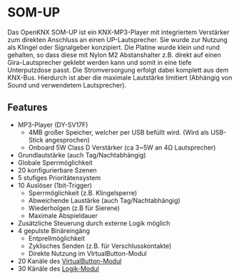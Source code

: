 
# SOM-UP
Das OpenKNX SOM-UP ist ein KNX-MP3-Player mit integriertem Verstärker zum direkten Anschluss an einen UP-Lautsprecher. Sie wurde zur Nutzung als Klingel oder Signalgeber konzipiert.
Die Platine wurde klein und rund gehalten, so dass diese mit Nylon M2 Abstanshalter z.B. direkt auf einen Gira-Lautsprecher geklebt werden kann und somit in eine tiefe Unterputzdose passt. Die Stromversorgung erfolgt dabei komplett aus dem KNX-Bus. Hierdurch ist aber die maximale Lautstärke limitiert (Abhängig von Sound und verwendetem Lautsprecher).

## Features
- MP3-Player (DY-SV17F)
	- 4MB großer Speicher, welcher per USB befüllt wird. (Wird als USB-Stick angesprochen)
	- Onboard 5W Class D Verstärker (ca 3~5W an 4Ω Lautsprecher)
- Grundlautstärke (auch Tag/Nachtabhängig)
- Globale Sperrmöglichkeit
- 20 konfigurierbare Szenen
- 5 stufiges Prioritätensystem
- 10 Auslöser (1bit-Trigger)
	- Sperrmöglichkeit (z.B. Klingelsperre)
	- Abweichende Laustärke (auch Tag/Nachtabhängig)
	- Wiederholgen (z.B für Sierene)
	- Maximale Abspieldauer
- Zusätzliche Steuerung durch externe Logik möglich
- 4 gepulste Binäreingäng
	- Entprellmöglichkeit
	- Zyklisches Senden (z.B. für Verschlusskontakte)
	- Direkte Nutzung im VIrtualButton-Modul
- 20 Kanäle des [VirtualButton-Modul](https://knx-user-forum.de/forum/projektforen/openknx/1841539-firmware-openknx-virtualbutton-release-vbm)
- 30 Känäle des [Logik-Modul](https://knx-user-forum.de/forum/projektforen/openknx/1765082-openknx-logikmodul-release)